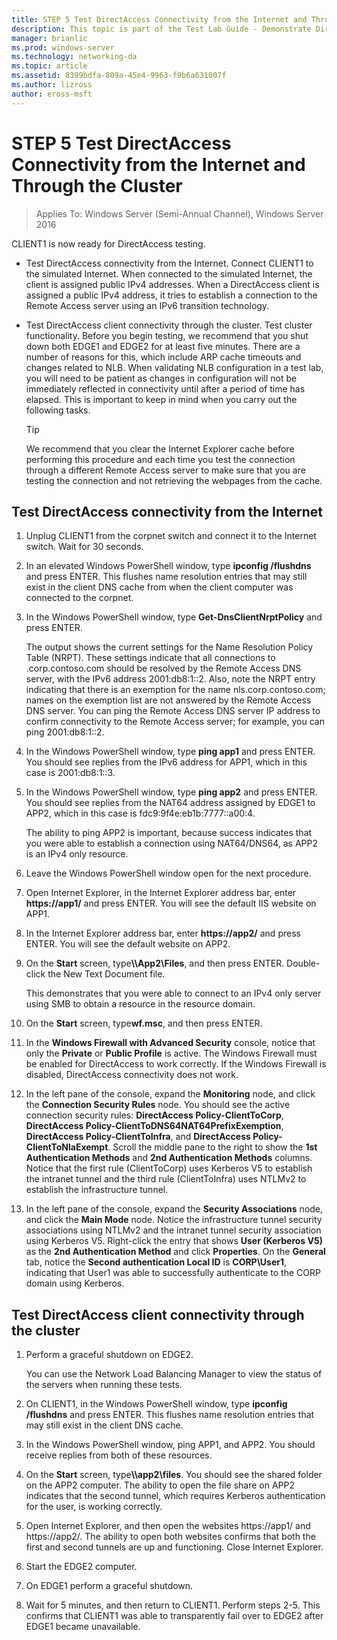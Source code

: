 ```yaml
---
title: STEP 5 Test DirectAccess Connectivity from the Internet and Through the Cluster
description: This topic is part of the Test Lab Guide - Demonstrate DirectAccess in a Cluster with Windows NLB for Windows Server 2016
manager: brianlic
ms.prod: windows-server
ms.technology: networking-da
ms.topic: article
ms.assetid: 8399bdfa-809a-45e4-9963-f9b6a631007f
ms.author: lizross
author: eross-msft
---
```

# STEP 5 Test DirectAccess Connectivity from the Internet and Through the Cluster

>Applies To: Windows Server (Semi-Annual Channel), Windows Server 2016

CLIENT1 is now ready for DirectAccess testing.  
  
- Test DirectAccess connectivity from the Internet. Connect CLIENT1 to the simulated Internet. When connected to the simulated Internet, the client is assigned public IPv4 addresses. When a DirectAccess client is assigned a public IPv4 address, it tries to establish a connection to the Remote Access server using an IPv6 transition technology.  
  
- Test DirectAccess client connectivity through the cluster. Test cluster functionality. Before you begin testing, we recommend that you shut down both EDGE1 and EDGE2 for at least five minutes. There are a number of reasons for this, which include ARP cache timeouts and changes related to NLB. When validating NLB configuration in a test lab, you will need to be patient as changes in configuration will not be immediately reflected in connectivity until after a period of time has elapsed. This is important to keep in mind when you carry out the following tasks.  
  
    > [!TIP]  
    > We recommend that you clear the Internet Explorer cache before performing this procedure and each time you test the connection through a different Remote Access server to make sure that you are testing the connection and not retrieving the webpages from the cache.  
  
## Test DirectAccess connectivity from the Internet  
  
1. Unplug CLIENT1 from the corpnet switch and connect it to the Internet switch. Wait for 30 seconds.  
  
2. In an elevated Windows PowerShell window, type **ipconfig /flushdns** and press ENTER. This flushes name resolution entries that may still exist in the client DNS cache from when the client computer was connected to the corpnet.  
  
3. In the Windows PowerShell window, type **Get-DnsClientNrptPolicy** and press ENTER.  
  
   The output shows the current settings for the Name Resolution Policy Table (NRPT). These settings indicate that all connections to .corp.contoso.com should be resolved by the Remote Access DNS server, with the IPv6 address 2001:db8:1::2. Also, note the NRPT entry indicating that there is an exemption for the name nls.corp.contoso.com; names on the exemption list are not answered by the Remote Access DNS server. You can ping the Remote Access DNS server IP address to confirm connectivity to the Remote Access server; for example, you can ping 2001:db8:1::2.  
  
4. In the Windows PowerShell window, type **ping app1** and press ENTER. You should see replies from the IPv6 address for APP1, which in this case is 2001:db8:1::3.  
  
5. In the Windows PowerShell window, type **ping app2** and press ENTER. You should see replies from the NAT64 address assigned by EDGE1 to APP2, which in this case is fdc9:9f4e:eb1b:7777::a00:4.  
  
   The ability to ping APP2 is important, because success indicates that you were able to establish a connection using NAT64/DNS64, as APP2 is an IPv4 only resource.  
  
6. Leave the Windows PowerShell window open for the next procedure.  
  
7. Open Internet Explorer, in the Internet Explorer address bar, enter **https://app1/** and press ENTER. You will see the default IIS website on APP1.  
  
8. In the Internet Explorer address bar, enter **https://app2/** and press ENTER. You will see the default website on APP2.  
  
9. On the **Start** screen, type<strong>\\\App2\Files</strong>, and then press ENTER. Double-click the New Text Document file.  
  
    This demonstrates that you were able to connect to an IPv4 only server using SMB to obtain a resource in the resource domain.  
  
10. On the **Start** screen, type**wf.msc**, and then press ENTER.  
  
11. In the **Windows Firewall with Advanced Security** console, notice that only the **Private** or **Public Profile** is active. The Windows Firewall must be enabled for DirectAccess to work correctly. If the Windows Firewall is disabled, DirectAccess connectivity does not work.  
  
12. In the left pane of the console, expand the **Monitoring** node, and click the **Connection Security Rules** node. You should see the active connection security rules: **DirectAccess Policy-ClientToCorp**, **DirectAccess Policy-ClientToDNS64NAT64PrefixExemption**, **DirectAccess Policy-ClientToInfra**, and **DirectAccess Policy-ClientToNlaExempt**. Scroll the middle pane to the right to show the **1st Authentication Methods** and **2nd Authentication Methods** columns. Notice that the first rule (ClientToCorp) uses Kerberos V5 to establish the intranet tunnel and the third rule (ClientToInfra) uses NTLMv2 to establish the infrastructure tunnel.  
  
13. In the left pane of the console, expand the **Security Associations** node, and click the **Main Mode** node. Notice the infrastructure tunnel security associations using NTLMv2 and the intranet tunnel security association using Kerberos V5. Right-click the entry that shows **User (Kerberos V5)** as the **2nd Authentication Method** and click **Properties**. On the **General** tab, notice the **Second authentication Local ID** is **CORP\User1**, indicating that User1 was able to successfully authenticate to the CORP domain using Kerberos.  
  
## Test DirectAccess client connectivity through the cluster  
  
1. Perform a graceful shutdown on EDGE2.  
  
   You can use the Network Load Balancing Manager to view the status of the servers when running these tests.  
  
2. On CLIENT1, in the Windows PowerShell window, type **ipconfig /flushdns** and press ENTER. This flushes name resolution entries that may still exist in the client DNS cache.  
  
3. In the Windows PowerShell window, ping APP1, and APP2. You should receive replies from both of these resources.  
  
4. On the **Start** screen, type<strong>\\\app2\files</strong>. You should see the shared folder on the APP2 computer. The ability to open the file share on APP2 indicates that the second tunnel, which requires Kerberos authentication for the user, is working correctly.  
  
5. Open Internet Explorer, and then open the websites https://app1/ and https://app2/. The ability to open both websites confirms that both the first and second tunnels are up and functioning. Close Internet Explorer.  
  
6. Start the EDGE2 computer.  
  
7. On EDGE1 perform a graceful shutdown.  
  
8. Wait for 5 minutes, and then return to CLIENT1. Perform steps 2-5. This confirms that CLIENT1 was able to transparently fail over to EDGE2 after EDGE1 became unavailable.
